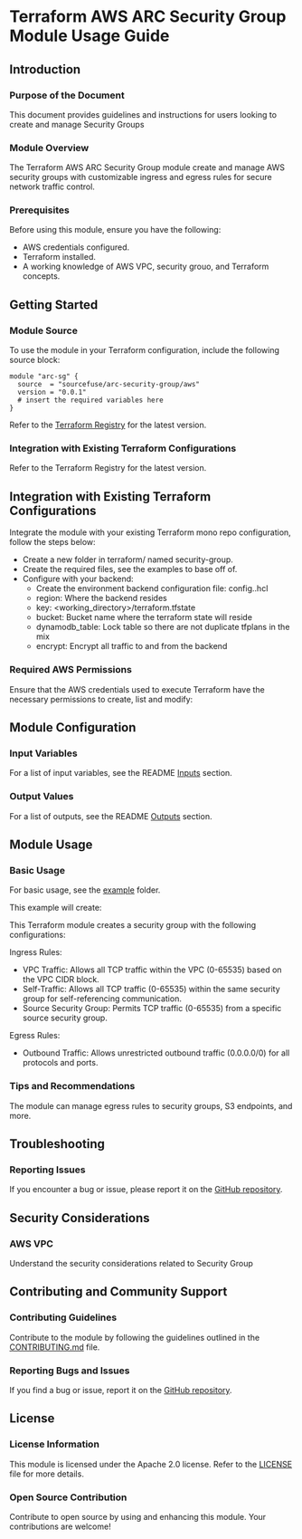 # Terraform AWS ARC Security Group Module Usage Guide

## Introduction

### Purpose of the Document

This document provides guidelines and instructions for users looking to create and manage Security Groups

### Module Overview

The Terraform AWS ARC Security Group module create and manage AWS security groups with customizable ingress and egress rules for secure network traffic control.

### Prerequisites

Before using this module, ensure you have the following:

- AWS credentials configured.
- Terraform installed.
- A working knowledge of AWS VPC, security grouo, and Terraform concepts.

## Getting Started

### Module Source

To use the module in your Terraform configuration, include the following source block:

```hcl
module "arc-sg" {
  source  = "sourcefuse/arc-security-group/aws"
  version = "0.0.1"
  # insert the required variables here
}
```

Refer to the [Terraform Registry](https://registry.terraform.io/modules/sourcefuse/arc-security-group/aws/latest) for the latest version.

### Integration with Existing Terraform Configurations

Refer to the Terraform Registry for the latest version.

## Integration with Existing Terraform Configurations
Integrate the module with your existing Terraform mono repo configuration, follow the steps below:

- Create a new folder in terraform/ named security-group.
- Create the required files, see the examples to base off of.
- Configure with your backend:
   - Create the environment backend configuration file: config.<environment>.hcl
   - region: Where the backend resides
   - key: <working_directory>/terraform.tfstate
   - bucket: Bucket name where the terraform state will reside
   - dynamodb_table: Lock table so there are not duplicate tfplans in the mix
   - encrypt: Encrypt all traffic to and from the backend

### Required AWS Permissions

Ensure that the AWS credentials used to execute Terraform have the necessary permissions to create, list and modify:

## Module Configuration

### Input Variables

For a list of input variables, see the README [Inputs](https://github.com/sourcefuse/terraform-aws-arc-security-group?tab=readme-ov-file#inputs) section.

### Output Values

For a list of outputs, see the README [Outputs](https://github.com/sourcefuse/terraform-aws-arc-security-group?tab=readme-ov-file#outputs) section.

## Module Usage

### Basic Usage

For basic usage, see the [example](https://github.com/sourcefuse/terraform-aws-arc-security-group/tree/main/example) folder.

This example will create:

This Terraform module creates a security group with the following configurations:

Ingress Rules:

- VPC Traffic: Allows all TCP traffic within the VPC (0-65535) based on the VPC CIDR block.
- Self-Traffic: Allows all TCP traffic (0-65535) within the same security group for self-referencing communication.
- Source Security Group: Permits TCP traffic (0-65535) from a specific source security group.

Egress Rules:

- Outbound Traffic: Allows unrestricted outbound traffic (0.0.0.0/0) for all protocols and ports.

### Tips and Recommendations

The module can manage egress rules to security groups, S3 endpoints, and more.

## Troubleshooting

### Reporting Issues

If you encounter a bug or issue, please report it on the [GitHub repository](https://github.com/sourcefuse/terraform-aws-arc-security-group/issues).

## Security Considerations

### AWS VPC

Understand the security considerations related to Security Group

## Contributing and Community Support

### Contributing Guidelines

Contribute to the module by following the guidelines outlined in the [CONTRIBUTING.md](https://github.com/sourcefuse/terraform-aws-arc-security-group/blob/main/CONTRIBUTING.md) file.

### Reporting Bugs and Issues

If you find a bug or issue, report it on the [GitHub repository](https://github.com/sourcefuse/terraform-aws-arc-security-group/issues).

## License

### License Information

This module is licensed under the Apache 2.0 license. Refer to the [LICENSE](https://github.com/sourcefuse/terraform-aws-arc-security-group/blob/main/LICENSE) file for more details.

### Open Source Contribution

Contribute to open source by using and enhancing this module. Your contributions are welcome!
